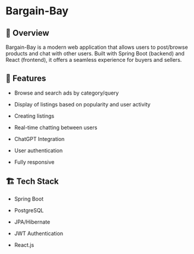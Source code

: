 # Bargain-Bay

## 📌 Overview

Bargain-Bay is a modern web application that allows users to post/browse products and chat with other users. Built with Spring Boot (backend) and React (frontend), it offers a seamless experience for buyers and sellers.

## 🚀 Features

*  Browse and search ads by category/query

* Display of listings based on popularity and user activity 

* Creating listings

* Real-time chatting between users

* ChatGPT Integration

* User authentication

* Fully responsive

## 🏗️ Tech Stack

* Spring Boot

* PostgreSQL

* JPA/Hibernate

* JWT Authentication

* React.js
